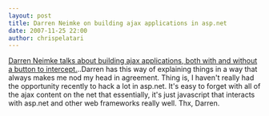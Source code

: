 ```yaml
---
layout: post
title: Darren Neimke on building ajax applications in asp.net
date: 2007-11-25 22:00
author: chrispelatari
---
```

<a href="http://showusyourcode.spaces.live.com/Blog/cns!15630F96CB7D86C1!532.entry">Darren Neimke talks about building ajax applications, both with and without a button to intercept.</a>..Darren has this way of explaining things in a way that always makes me nod my head in agreement. Thing is, I haven't really had the opportunity recently to hack a lot in asp.net. It's easy to forget with all of the ajax content on the net that essentially, it's just javascript that interacts with asp.net and other web frameworks really well. Thx, Darren.
